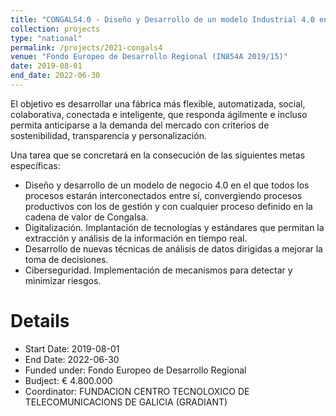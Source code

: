 ```yaml
---
title: "CONGALS4.0 - Diseño y Desarrollo de un modelo Industrial 4.0 en el Sector de Alimentación Gallego"
collection: projects
type: "national"
permalink: /projects/2021-congals4
venue: "Fondo Europeo de Desarrollo Regional (IN854A 2019/15)"
date: 2019-08-01
end_date: 2022-06-30
---
```

El objetivo es desarrollar una fábrica más flexible, automatizada, social, colaborativa, conectada e inteligente, que responda ágilmente e incluso permita anticiparse a la demanda del mercado con criterios de sostenibilidad, transparencia y personalización. 

Una tarea que se concretará en la consecución de las siguientes metas específicas:

* Diseño y desarrollo de un modelo de negocio 4.0 en el que todos los procesos estarán interconectados entre sí, convergiendo procesos productivos con los de gestión y con cualquier proceso definido en la cadena de valor de Congalsa.
* Digitalización. Implantación de tecnologías y estándares que permitan la extracción y análisis de la información en tiempo real.
* Desarrollo de nuevas técnicas de análisis de datos dirigidas a mejorar la toma de decisiones.
* Ciberseguridad. Implementación de mecanismos para detectar y minimizar riesgos.

Details
======
* Start Date: 2019-08-01
* End Date: 2022-06-30
* Funded under: Fondo Europeo de Desarrollo Regional
* Budject: € 4.800.000
* Coordinator: 	FUNDACION CENTRO TECNOLOXICO DE TELECOMUNICACIONS DE GALICIA (GRADIANT)
